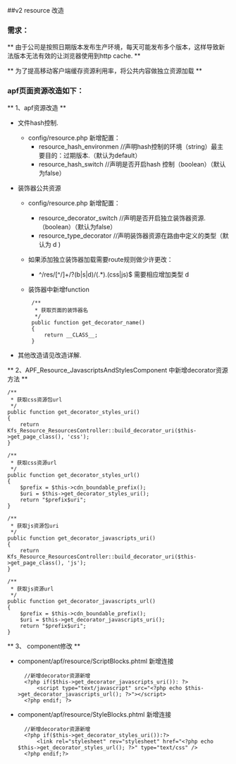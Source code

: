 ##v2 resource 改造

### 需求：

** 由于公司是按照日期版本发布生产环境，每天可能发布多个版本，这样导致新法版本无法有效的让浏览器使用到http cache.  **

** 为了提高移动客户端缓存资源利用率，将公共内容做独立资源加载 **

### apf页面资源改造如下：

** 1、apf资源改造 ** 

* 文件hash控制.
    * config/resource.php 新增配置：
        * resource_hash_environmen //声明hash控制的环境（string）最主要目的：过期版本.（默认为default）
        * resource_hash_switch //声明是否开启hash 控制（boolean）（默认为false）
             
* 装饰器公共资源
    * config/resource.php 新增配置：
        * resource_decorator_switch //声明是否开启独立装饰器资源.（boolean）（默认为false）
        * resource_type_decorator //声明装饰器资源在路由中定义的类型（默认为 d )
    * 如果添加独立装饰器加载需要route规则做少许更改：
        * ^/res/[^\/]+/?(b|s|d)/(.*)\.(css|js)$ 需要相应增加类型 d
    * 装饰器中新增function
          
           /**
            * 获取页面的装饰器名
            */
           public function get_decorator_name() 
           {
               return __CLASS__;
           }
* 其他改造请见改造详解.  
 
** 2、APF_Resource_JavascriptsAndStylesComponent 中新增decorator资源方法 **

    /**
     * 获取css资源包url
     */
    public function get_decorator_styles_uri() 
    { 
        return Kfs_Resource_ResourcesController::build_decorator_uri($this->get_page_class(), 'css');
    }

    /**
     * 获取css资源url
     */
    public function get_decorator_styles_url()
    {
        $prefix = $this->cdn_boundable_prefix();
        $uri = $this->get_decorator_styles_uri();
        return "$prefix$uri";
    }

    /**
     * 获取js资源包uri
     */
    public function get_decorator_javascripts_uri() 
    { 
        return Kfs_Resource_ResourcesController::build_decorator_uri($this->get_page_class(), 'js');
    }

    /**
     * 获取js资源url
     */
    public function get_decorator_javascripts_url()
    {
        $prefix = $this->cdn_boundable_prefix();
        $uri = $this->get_decorator_javascripts_uri();
        return "$prefix$uri";
    }

** 3、 component修改 ** 

* component/apf/resource/ScriptBlocks.phtml 新增连接
    
        //新增decorator资源新增
        <?php if($this->get_decorator_javascripts_uri()): ?>
            <script type="text/javascript" src="<?php echo $this->get_decorator_javascripts_url(); ?>"></script>
        <?php endif; ?>
* component/apf/resource/StyleBlocks.phtml 新增连接

        //新增decorator资源新增
        <?php if($this->get_decorator_styles_uri()):?>
            <link rel="stylesheet" rev="stylesheet" href="<?php echo $this->get_decorator_styles_url(); ?>" type="text/css" />
        <?php endif;?>
